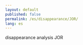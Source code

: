 ```yaml
---
layout: default
published: false
permalink: /es/disappearance/JOR/
lang: es
---
```


disappearance analysis JOR
